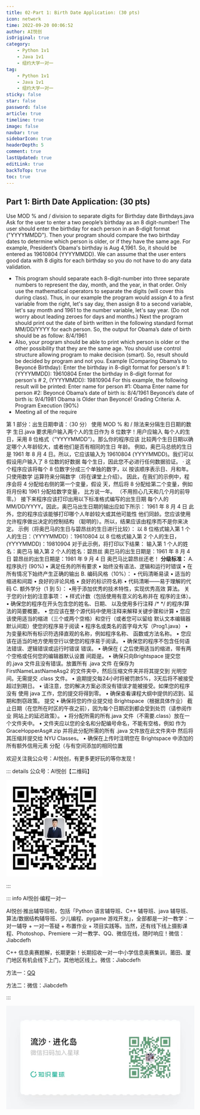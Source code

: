 ```yaml
---
title: 02-Part 1: Birth Date Application: (30 pts)
icon: network
time: 2022-09-20 00:06:52
author: AI悦创
isOriginal: true
category: 
    - Python 1v1
    - Java 1v1
    - 纽约大学一对一
tag:
    - Python 1v1
    - Java 1v1
    - 纽约大学一对一
sticky: false
star: false
password: false
article: true
timeline: true
image: false
navbar: true
sidebarIcon: true
headerDepth: 5
comment: true
lastUpdated: true
editLink: true
backToTop: true
toc: true
---
```


## Part 1: Birth Date Application: (30 pts)

Use MOD % and / division to separate digits for Birthday date
Birthdays.java
Ask for the user to enter a two people’s birthday as an 8 digit-number! The user should enter
the birthday for each person in an 8-digit format ("YYYYMMDD"). Then your program should
compare the two birthday dates to determine which person is older, or if they have the same
age.
For example, President’s Obama's birthday is Aug 4,1961. So, it should be entered as
19610804 (YYYYMMDD). We can assume that the user enters good data with 8 digits for
each birthday so you do not have to do any data validation.

- This program should separate each 8-digit-number into three separate numbers to
    represent the day, month, and the year, in that order. Only use the mathematical
    operators to separate the digits (will cover this during class).
    Thus, in our example the program would assign 4 to a first variable from the right, let's say
    day, then assign 8 to a second variable, let's say month and 1961 to the number variable,
    let's say year. (Do not worry about leading zeroes for days and months.)
    Next the program should print out the date of birth written in the following standard format
    MM/DD/YYYY for each person. So, the output for Obama’s date of birth should be as follow:
    8/4/1961
- Also, your program should be able to print which person is older or the other possibility that
    they are the same age. You should use control structure allowing program to make decision
    (smart). So, result should be decided by program and not you.
    Example (Comparing Obama’s to Beyoncé Birthday):
    Enter the birthday in 8-digit format for person's # 1: (YYYYMMDD): 19610804
    Enter the birthday in 8-digit format for person's # 2, (YYYYMMDD): 19810904
    For this example, the following result will be printed:
    Enter name for person #1: Obama
    Enter name for person #2: Beyoncé
    Obama’s date of birth is: 8/4/1961
    Beyoncé’s date of birth is: 9/4/1981
    Obama is Older than Beyoncé!
    Grading Criteria:
    A. Program Execution (90%)
- Meeting all of the require



第 1 部分：出生日期申请：（30 分）
使用 MOD % 和 / 除法来分隔生日日期的数字
生日.java
要求用户输入两个人的生日作为 8 位数字！用户应输入
每个人的生日，采用 8 位格式（“YYYYMMDD”）。那么你的程序应该
比较两个生日日期以确定哪个人年龄较大，或者他们是否有相同的生日
年龄。
例如，奥巴马总统的生日是 1961 年 8 月 4 日。所以，它应该输入为
19610804 (YYYYMMDD)。我们可以假设用户输入了 8 位数的好数据
每个生日，因此您不必进行任何数据验证。
· 这个程序应该将每个 8 位数字分成三个单独的数字，以
按该顺序表示日、月和年。只使用数学
运算符来分隔数字（将在课堂上介绍）。
因此，在我们的示例中，程序会将 4 分配给右侧的第一个变量，假设
天，然后将 8 分配给第二个变量，例如将月份和 1961 分配给数字变量，
比方说一年。 （不用担心几天和几个月的前导零。）
接下来程序应该打印出用以下标准格式编写的出生日期
每个人的 MM/DD/YYYY。因此，奥巴马出生日期的输出应如下所示：
1961 年 8 月 4 日
此外，您的程序应该能够打印哪个人年龄较大或其他可能性
他们同龄。您应该使用允许程序做出决定的控制结构
（聪明的）。所以，结果应该由程序而不是你来决定。
示例（将奥巴马的生日与碧昂丝的生日进行比较）：
以 8 位格式输入第 1 个人的生日：（YYYYMMDD）：19610804
以 8 位格式输入第 2 个人的生日，(YYYYMMDD)：19810904
对于此示例，将打印以下结果：
输入第 1 个人的姓名：奥巴马
输入第 2 个人的姓名：碧昂丝
奥巴马的出生日期是：1961 年 8 月 4 日
碧昂丝的出生日期是：1981 年 9 月 4 日
奥巴马比碧昂丝还老！
**分级标准：**
A. 程序执行 (90%)
• 满足任务的所有要求
• 始终没有语法、逻辑和运行时错误
• 在所有情况下始终产生正确的输出
B. 编码风格（10%）：
• 代码清晰易读
• 适当的缩进和间距
• 良好的评论风格
• 良好的标识符名称
• 代码清晰——易于理解的代码
C. 额外学分（1 到 5）：
•用于添加优秀的技术特性，实现优秀高效
算法。
关于您的计划的注意事项：
• 样式计数（包括使用有意义的名称并在
程序的主体）。
• 确保您的程序在开头包含您的姓名、日期、
以及使用多行注释 /* */ 的程序/算法的简要概要。
• 您应该在整个源代码中使用注释来解释关键步骤和计算
• 您应该使用适当的缩进（三个或两个空格）和空行（或者您可以留给
默认文本编辑器默认间距）使您的程序易于阅读
• 程序名或类名的首字母大写（Prog1.java）
• 为变量和所有标识符选择直观的名称，例如程序名称、
函数或方法名称。
• 您应该在适当的地方使用空行以使您的程序易于阅读。
• 确保您的程序不包含任何语法错误、逻辑错误或运行时错误
错误。
• 确保在 { 之后使用适当的缩进，带有两个空格或任何您的编辑器默认设置
间距是。
• 确保只向Brightspace 提交您的.java 文件且没有错误。放置所有 .java 文件
在保存为 FirstNameLastNameAsg2 的文件夹中，然后压缩文件夹并将其提交到
光明空间。无需提交 .class 文件。
• 逾期提交每24小时将被罚款5%，3天后将不被接受
超过到期日。
• 请注意，您的解决方案必须没有错误才能被接受。如果您的程序没有
使用 java 工作，您的提交将得到零。
• 确保查看课程大纲中提供的迟到、延期和剽窃政策。
提交
• 确保将您的作业提交给 Brightspace（根据具体作业）
截止日期（在您所在时区的午夜之前），因为每个日期迟到都会受到处罚（请参阅作业
网站上的延迟政策）。
• 将分配所需的所有.java 文件（不需要.class）放在一个文件夹中。
• 文件夹应以您的全名和分配编号命名，不能有空格，例如
作为 GraceHopperAsg#.zip 并将此分配所需的所有 .java 文件放在此文件夹中
然后将其压缩并提交给 NYU Classes。
• 确保在上传时注明您在 Brightspace 中添加的所有额外信用元素
分配（与有空间添加的相同位置







欢迎关注我公众号：AI悦创，有更多更好玩的等你发现！

::: details 公众号：AI悦创【二维码】

![](/gzh.jpg)

:::

::: info AI悦创·编程一对一

AI悦创·推出辅导班啦，包括「Python 语言辅导班、C++ 辅导班、java 辅导班、算法/数据结构辅导班、少儿编程、pygame 游戏开发」，全部都是一对一教学：一对一辅导 + 一对一答疑 + 布置作业 + 项目实践等。当然，还有线下线上摄影课程、Photoshop、Premiere 一对一教学、QQ、微信在线，随时响应！微信：Jiabcdefh

C++ 信息奥赛题解，长期更新！长期招收一对一中小学信息奥赛集训，莆田、厦门地区有机会线下上门，其他地区线上。微信：Jiabcdefh

方法一：[QQ](http://wpa.qq.com/msgrd?v=3&uin=1432803776&site=qq&menu=yes)

方法二：微信：Jiabcdefh

:::

![](/zsxq.jpg)